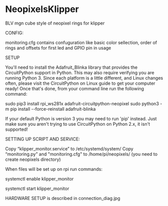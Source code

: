 # NeopixelsKlipper
BLV mgn cube style of neopixel rings for klipper


CONFIG:

monitoring.cfg contains confuguration like basic color sellection, order of rings and offsets for first led and GPIO pin in usage

SETUP

You'll need to install the Adafruit_Blinka library that provides the CircuitPython support in Python. This may also require verifying you are running Python 3. 
Since each platform is a little different, and Linux changes often, please visit the CircuitPython on Linux guide to get your computer ready!
Once that's done, from your command line run the following command: 

sudo pip3 install rpi_ws281x adafruit-circuitpython-neopixel sudo python3 -m pip install --force-reinstall adafruit-blinka

If your default Python is version 3 you may need to run 'pip' instead. Just make sure you aren't trying to use CircuitPython on Python 2.x, it isn't supported!

SETTING UP SCRIPT AND SERVICE:

Copy “klipper_monitor.service” to /etc/systemd/system/
Copy “monitoring.py” and "monitoring.cfg" to /home/pi/neopixels/ (you need to create neopixels directory)

When files will be set up on rpi run commands:

systemctl enable klipper_monitor

systemctl start klipper_monitor


HARDWARE SETUP is described in connection_diag.jpg
